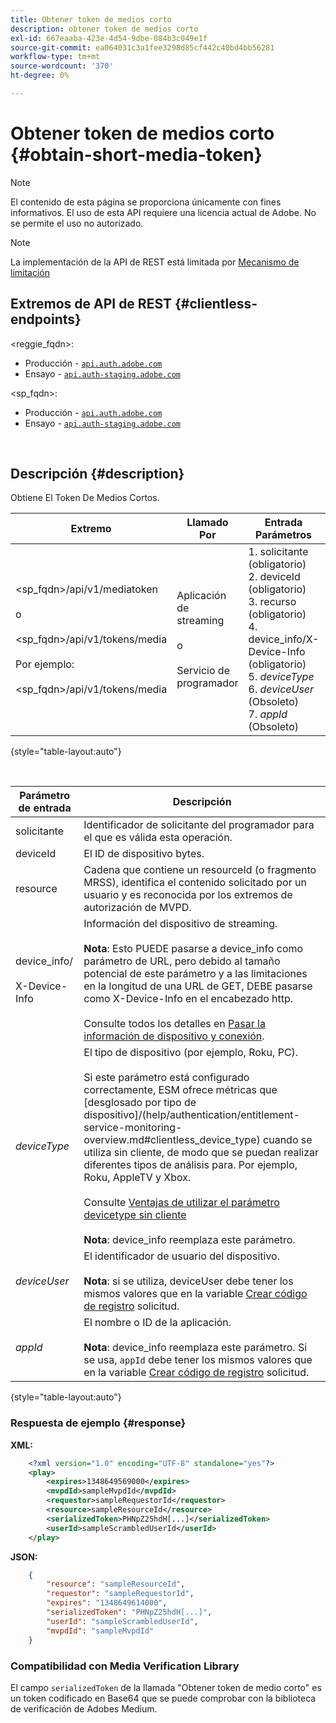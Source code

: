 ```yaml
---
title: Obtener token de medios corto
description: obtener token de medios corto
exl-id: 667eaaba-423e-4d54-9dbe-084b3c049e1f
source-git-commit: ea064031c3a1fee3298d85cf442c40bd4bb56281
workflow-type: tm+mt
source-wordcount: '370'
ht-degree: 0%

---
```


# Obtener token de medios corto {#obtain-short-media-token}

>[!NOTE]
>
>El contenido de esta página se proporciona únicamente con fines informativos. El uso de esta API requiere una licencia actual de Adobe. No se permite el uso no autorizado.

>[!NOTE]
>
> La implementación de la API de REST está limitada por [Mecanismo de limitación](/help/authentication/throttling-mechanism.md)

## Extremos de API de REST {#clientless-endpoints}

&lt;reggie_fqdn>:

* Producción - [`api.auth.adobe.com`](http://api.auth.adobe.com/)
* Ensayo - [`api.auth-staging.adobe.com`](http://api.auth-staging.adobe.com/)

&lt;sp_fqdn>:

* Producción - [`api.auth.adobe.com`](http://api.auth.adobe.com/)
* Ensayo - [`api.auth-staging.adobe.com`](http://api.auth-staging.adobe.com/)

</br>

## Descripción {#description}

Obtiene El Token De Medios Cortos.

| Extremo | Llamado  </br>Por | Entrada   </br>Parámetros | HTTP  </br>Método | Respuesta | HTTP  </br>Respuesta |
| --- | --- | --- | --- | --- | --- |
| &lt;sp_fqdn>/api/v1/mediatoken</br></br>  o</br></br>&lt;sp_fqdn>/api/v1/tokens/media</br></br>Por ejemplo:</br></br>&lt;sp_fqdn>/api/v1/tokens/media | Aplicación de streaming</br></br>o</br></br>Servicio de programador | 1. solicitante (obligatorio)</br>2.  deviceId (obligatorio)</br>3.  recurso (obligatorio)</br>4.  device_info/X-Device-Info (obligatorio)</br>5.  _deviceType_</br> 6.  _deviceUser_ (Obsoleto)</br>7.  _appId_ (Obsoleto) | GET | XML o JSON que contienen un token de medios codificado Base64 o detalles de error si no se consigue. | 200 - Éxito  </br>403 - Sin éxito |

{style="table-layout:auto"}

<!--
| Endpoint | Called  </br>By | Input   </br>Params | HTTP  </br>Method | Response | HTTP  </br>Response |
| --- | --- | --- | --- | --- | --- |
| `<SP_FQDN>/api/v1/mediatoken`</br></br>  or</br></br>`<SP_FQDN>/api/v1/tokens/media`</br></br>For example:</br></br>`<SP_FQDN>/api/v1/tokens/media` | Streaming App</br></br>or</br></br>Programmer Service | <ol><li>requestor (Mandatory)</l><li>deviceId (Mandatory)</li><li>resource (Mandatory)</li><li>device_info/X-Device-Info (Mandatory)</li><li>_deviceType_</li><li>_deviceUser_ (Deprecated)</li><li>_appId_ (Deprecated)</li></ol> | GET | XML or JSON containing an Base64 encoded media token or error details if unsuccessful. | 200 - Success  </br>403 - No Success |
-->

</br>

| Parámetro de entrada | Descripción |
| --- | --- |
| solicitante | Identificador de solicitante del programador para el que es válida esta operación. |
| deviceId | El ID de dispositivo bytes. |
| resource | Cadena que contiene un resourceId (o fragmento MRSS), identifica el contenido solicitado por un usuario y es reconocida por los extremos de autorización de MVPD. |
| device_info/</br></br>X-Device-Info | Información del dispositivo de streaming.</br></br>**Nota**: Esto PUEDE pasarse a device_info como parámetro de URL, pero debido al tamaño potencial de este parámetro y a las limitaciones en la longitud de una URL de GET, DEBE pasarse como X-Device-Info en el encabezado http. </br></br>Consulte todos los detalles en [Pasar la información de dispositivo y conexión](/help/authentication/passing-client-information-device-connection-and-application.md). |
| _deviceType_ | El tipo de dispositivo (por ejemplo, Roku, PC).</br></br>Si este parámetro está configurado correctamente, ESM ofrece métricas que [desglosado por tipo de dispositivo]/(help/authentication/entitlement-service-monitoring-overview.md#clientless_device_type) cuando se utiliza sin cliente, de modo que se puedan realizar diferentes tipos de análisis para. Por ejemplo, Roku, AppleTV y Xbox.</br></br>Consulte [Ventajas de utilizar el parámetro devicetype sin cliente ](/help/authentication/benefits-of-using-the-clientless-devicetype-parameter-in-pass-metrics.md)</br></br>**Nota**: device_info reemplaza este parámetro. |
| _deviceUser_ | El identificador de usuario del dispositivo.</br></br>**Nota**: si se utiliza, deviceUser debe tener los mismos valores que en la variable [Crear código de registro](/help/authentication/registration-code-request.md) solicitud. |
| _appId_ | El nombre o ID de la aplicación. </br></br>**Nota**: device_info reemplaza este parámetro. Si se usa, `appId` debe tener los mismos valores que en la variable [Crear código de registro](/help/authentication/registration-code-request.md) solicitud. |

{style="table-layout:auto"}

### Respuesta de ejemplo {#response}

**XML:**

```XML
    <?xml version="1.0" encoding="UTF-8" standalone="yes"?>
    <play>
        <expires>1348649569000</expires>
        <mvpdId>sampleMvpdId</mvpdId>
        <requestor>sampleRequestorId</requestor>
        <resource>sampleResourceId</resource>
        <serializedToken>PHNpZ25hdH[...]</serializedToken>
        <userId>sampleScrambledUserId</userId>
    </play>
```



**JSON:**

```JSON
    {
        "resource": "sampleResourceId",
        "requestor": "sampleRequestorId",
        "expires": "1348649614000",
        "serializedToken": "PHNpZ25hdH[...]",
        "userId": "sampleScrambledUserId",
        "mvpdId": "sampleMvpdId"
    }
```



### Compatibilidad con Media Verification Library

El campo `serializedToken` de la llamada &quot;Obtener token de medio corto&quot; es un token codificado en Base64 que se puede comprobar con la biblioteca de verificación de Adobes Medium.

